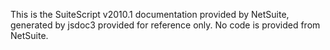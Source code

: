 This is the SuiteScript v2010.1 documentation provided by NetSuite, generated by jsdoc3 provided for reference only.  No code is provided from NetSuite.
